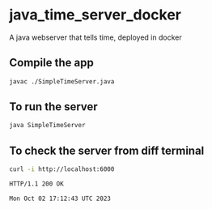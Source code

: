 # java_time_server_docker
A java webserver that tells time, deployed in docker

## Compile the app
```bash cd ./java_app/
javac ./SimpleTimeServer.java
```   
## To run the server
```bash
java SimpleTimeServer
```

## To check the server from diff terminal 
```bash
curl -i http://localhost:6000

HTTP/1.1 200 OK

Mon Oct 02 17:12:43 UTC 2023
```
